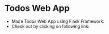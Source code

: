 # Todos Web App
- Made Todos Web App using Flask Framework.
- Check out by clicking on following link:
